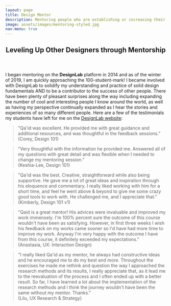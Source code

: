 ```yaml
---
layout: page
title: Design Mentor
description: Mentoring people who are establishing or increasing their design powers has been an incredible boost to my own skills as a designer.
image: assets/images/mentoring-styled.jpg
nav-menu: true
---
```

<!-- Main -->
<div id="main">

<section id="one">
	<div class="inner">
		<header class="major">
			<h2>Leveling Up Other Designers through Mentorship</h2>
		</header>
		<p>I began mentoring on the <b>DesignLab</b> platform in 2014 and as of the winter of 2019, I am quickly approaching the 100-student-mark! I became involved with DesignLab to solidify my understanding and practice of solid design fundamentals AND to be a contributor to the success of other people. There have been plenty of pleasant surprises along the way including expanding the number of cool and interesting people I know around the world, as well as having my perspective continually expanded as I hear the stories and experiences of so many different people. Here are a few of the testimonials my students have left for me on the <a href="https://trydesignlab.com/Qaid/">DesignLab website</a>:</p>
		<div class="row">
			<div class="6u 12u$(small)">
				<blockquote>"Qa'id was excellent. He provided me with great guidance and additional resources, and was thoughtful in the feedback sessions."<br />
				(Corey, Design 101)</blockquote>
			</div>
			<div class="6u$ 12u$(small)">
				<blockquote>"Very thoughtful with the information he provided me. Answered all of my questions with great detail and was flexible when I needed to change my mentoring session."<br />
				(Keshia-Lee, Design 101)
				</blockquote>
			</div>
		</div>
		<div class="row">
			<div class="6u 12u$(small)">
				<blockquote>"Qa'id was the best. Creative, straightforward while also being supportive. He gave me a lot of great ideas and inspiration through his eloquence and commentary. I really liked working with him for a short time, and feel he went above & beyond to give me some crazy good tools to work with. He challenged me, and I appreciate that."<br />
				(Kimberly, Design 101 v1)</blockquote>
			</div>
			<div class="6u$ 12u$(small)">
				<blockquote>"Qaid is a great mentor! His advices were invaluable and improved my work immensely. I'm 100% percent sure the outcome of this course wouldn't have been as satisfying. However, in first three weeks I wish his feedback on my works came sooner so I'd have had more time to improve my work. Anyway I'm very happy with the outcome I have from this course, it definitely exceeded my expectations."<br />
				(Anastasia, UX: Interaction Design)
				</blockquote>
			</div>
		</div>
		<div class="row">
			<div class="6u 12u$(small)">
				<blockquote>"I really liked Qa'id as my mentor, he always had constructive ideas and he encouraged me to do my best and more. Throughout the exercises he made me rethink and question the way I approached the research methods and its results, I really appreciate that, as it lead me to the reevaluation of the process and I often ended up with a better result. So far, I have learned a lot about the implementation of the research methods and I think the journey wouldn't have been the same without my mentor. Thanks."<br />
				(Lilu, UX Research & Strategy)</blockquote>
			</div>
		</div>		
	</div>
</section>
</div>